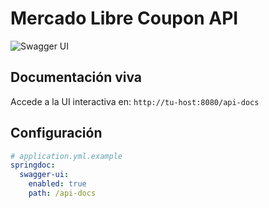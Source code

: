 # Mercado Libre Coupon API

![Swagger UI](/docs/screenshot.png)

## Documentación viva
Accede a la UI interactiva en:
`http://tu-host:8080/api-docs`

## Configuración
```yaml
# application.yml.example
springdoc:
  swagger-ui:
    enabled: true
    path: /api-docs